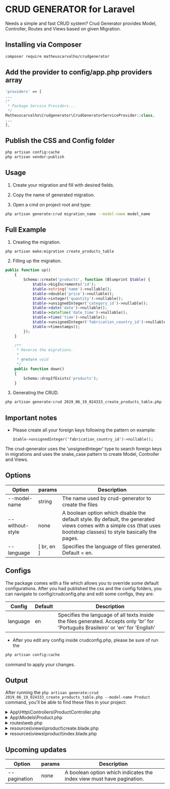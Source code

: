 # CRUD GENERATOR for Laravel
Needs a simple and fast CRUD system?
Crud Generator provides Model, Controller, Routes and Views based on given Migration.

## Installing via Composer

```bash
composer require matheuscarvalho/crudgenerator
```

## Add the provider to config/app.php providers array

```php
'providers' => [
...
/*
 * Package Service Providers...
 */
Matheuscarvalho\Crudgenerator\CrudGeneratorServiceProvider::class,
...
],
```

## Publish the CSS and Config folder
```bash
php artisan config:cache
php artisan vendor:publish
```

## Usage

1. Create your migration and fill with desired fields.

2. Copy the name of generated migration.

3. Open a cmd on project root and type:
```bash
php artisan generate:crud migration_name --model-name model_name
```

## Full Example

1. Creating the migration.
```bash 
php artisan make:migration create_products_table
```

2. Filling up the migration.
```php
public function up()
    {
        Schema::create('products', function (Blueprint $table) {
            $table->bigIncrements('id');
            $table->string('name')->nullable();
            $table->double('price')->nullable();
            $table->integer('quantity')->nullable();
            $table->unsignedInteger('category_id')->nullable();
            $table->date('date')->nullable();
            $table->dateTime('date_time')->nullable();
            $table->time('time')->nullable();
            $table->unsignedInteger('fabrication_country_id')->nullable();
            $table->timestamps();
        });
    }

    /**
     * Reverse the migrations.
     *
     * @return void
     */
    public function down()
    {
        Schema::dropIfExists('products');
    }
```

3. Generating the CRUD.
```bash
php artisan generate:crud 2019_06_19_024333_create_products_table.php --model-name Product
```

## Important notes

- Please create all your foreign keys following the pattern on example:
 
    `$table->unsignedInteger('fabrication_country_id')->nullable();`
    
The crud-generator uses the 'unsignedInteger' type to search foreign keys in migrations and uses the snake_case pattern to create Model, Controller and Views.

## Options

| Option          | params     | Description                                                                                                                                                           |
|-----------------|------------|-----------------------------------------------------------------------------------------------------------------------------------------------------------------------|
| --model-name    | string     | The name used by crud-generator to create the files                                                                                                                   |
| --without-style | none       | A boolean option which disable the default style. By default, the generated views comes with a simple css (that uses bootstrap classes) to style basically the pages. |
| --language      | [ br, en ] | Specifies the language of files generated. Default = en.                                                                                                              |

## Configs

The package comes with a file which allows you to override some default configurations.
After you had published the css and the config folders, you can navigate to config/crudconfig.php and edit some configs, they are:

| Config   | Default | Description                                                                                                                        |
|----------|---------|------------------------------------------------------------------------------------------------------------------------------------|
| language | en      | Specifies the language of all texts inside the files generated. Accepts only 'br' for 'Português Brasileiro' or 'en' for 'English' |

- After you edit any config inside crudconfig.php, please be sure of run the 
```bash 
php artisan config:cache
``` 
command to apply your changes.

## Output

After running the `php artisan generate:crud 2019_06_19_024333_create_products_table.php --model-name Product` 
command, you'll be able to find these files in your project:

<details>
<summary> App\Http\Controllers\ProductController.php </summary>

```php
<?php

namespace App\Http\Controllers;

use App\Models\Product;
use App\Models\Category;
use App\Models\FabricationCountry;

class ProductController extends Controller
{
	public function index() { 
		$items = Product::all();
		return view('product.index', compact('items'));
	}

	public function create() { 
		$categorys = Category::all();
		$fabricationCountrys = FabricationCountry::all();
		return view('product.create', compact('categorys', 'fabricationCountrys'));
	}

	public function edit($id) { 
		$item = Product::find($id);
		$categorys = Category::all();
		$fabricationCountrys = FabricationCountry::all();
		return view('product.create', compact('categorys', 'fabricationCountrys', 'item'));
	}

	public function store() { 
		$data = request()->all();
		$insert = Product::create($data);
		if ($insert) {
			return redirect()->route('indexProduct')->with('message', 'Product inserted successfully');
		} else {
			return redirect()->back()->with('error', 'Insertion error');
		}
	}

	public function update($id) { 
		$data = request()->all();
		$item = Product::find($id);
		$update = $item->update($data);
		if ($update) {
			return redirect()->route('indexProduct');
		} else {
			return redirect()->back();
		}
	}

	public function destroy($id) { 
		$item = Product::find($id);
		$delete = $item->delete();
		if ($delete) {
			return redirect()->route('indexProduct')->with('message', 'Product deleted successfully');
		} else {
			return redirect()->back()->with('error', 'Deletion error');
		}
	}
}
```

</details>

<details>
<summary> App\Models\Product.php </summary>

```php
<?php

namespace App\Models;

use Illuminate\Database\Eloquent\Model;

class Product extends Model
{
	protected $table = 'products';

	protected $fillable = [
		'name',
		'price',
		'quantity',
		'category_id',
		'date',
		'date_time',
		'time',
		'fabrication_country_id',
	];

	public function Category(){
		return $this->belongsTo('App\Models\Category', 'category_id', 'id');
	}

	public function FabricationCountry(){
		return $this->belongsTo('App\Models\FabricationCountry', 'fabrication_country_id', 'id');
	}
}
```

</details>

<details>
<summary> routes\web.php </summary>

```php
[...]

Route::get('/product', 'ProductController@index')->name('indexProduct');
Route::get('/product/create', 'ProductController@create')->name('createProduct');
Route::get('/product/edit/{id}', 'ProductController@edit')->name('editProduct');
Route::post('/product/store', 'ProductController@store')->name('storeProduct');
Route::put('/product/update/{id}', 'ProductController@update')->name('updateProduct');
Route::delete('/product/delete/{id}', 'ProductController@destroy')->name('deleteProduct');
```

</details>


<details>
<summary> resources\views\product\create.blade.php </summary>

```php
<link href="{{asset('css/crudstyle.css')}}" rel='stylesheet'>

<title>Create Product</title>

<div>
	<div>
		<ul class='breadcrumb'>
			<li><a href="{{ route('indexProduct') }}">Product</a></li>
			<li class='active'>Create Product</li>
		</ul>
	</div>
</div>

<div>
	<form class='container' method='post' 
		@if(isset($item))
			action="{{ route('updateProduct', $item->id) }}">
			{!! method_field('PUT') !!}
		@else
			action="{{ route('storeProduct') }}">
		@endif
		{!! csrf_field() !!}
		<div>Name</div>
		<div>
			<input type='text' name='name' value="{{isset($item) ? $item->name : old('name')}}">
		</div>
		<div>Price</div>
		<div>
			<input type='number' step='0.01' name='price' value="{{isset($item) ? $item->price : old('price')}}">
		</div>
		<div>Quantity</div>
		<div>
			<input type='number' name='quantity' value="{{isset($item) ? $item->quantity : old('quantity')}}">
		</div>
		<div>Category</div>
		<div>
			<select name='category_id'>
				<option value='0'>Select the Category</option>
				@foreach($categorys as $fk)
					<option value="{{$fk->id}}" @if(isset($item) && $fk->id == $item->category_id) selected @endif>
						{{$fk->description}}
					</option>
				@endforeach
			</select>
		</div>
		<div>Date</div>
		<div>
			<input type='date' name='date' value="{{isset($item) ? $item->date : old('date')}}">
		</div>
		<div>Date time</div>
		<div>
			<input type='datetime-local' name='date_time' value="{{isset($item) ? str_replace(' ', 'T', $item->date_time) : old('date_time')}}">
		</div>
		<div>Time</div>
		<div>
			<input type='time' name='time' value="{{isset($item) ? $item->time : old('time')}}">
		</div>
		<div>Fabrication country</div>
		<div>
			<select name='fabrication_country_id'>
				<option value='0'>Select the Fabrication Country</option>
				@foreach($fabricationCountrys as $fk)
					<option value="{{$fk->id}}" @if(isset($item) && $fk->id == $item->fabrication_country_id) selected @endif>
						{{$fk->description}}
					</option>
				@endforeach
			</select>
		</div>

		<button class='btn btn-success'>Save</button>
	</form>
</div>
```

</details>

<details>
<summary> resources\views\product\index.blade.php </summary>

```php
<link href="{{asset('css/crudstyle.css')}}" rel='stylesheet'>

<title>Product</title>

<div class='container'>
	<a href="{{ route('createProduct') }}" class='btn btn-success'> New</a>

	@if (session('message'))
		<div class='alert alert-success'>
			{{ session('message') }}
		</div>
	@endif

	<table class='table'>
		<thead>
			<tr>
				<th>Name</th>
				<th>Price</th>
				<th>Quantity</th>
				<th>Category</th>
				<th>Date</th>
				<th>Date time</th>
				<th>Time</th>
				<th>Fabrication country</th>
				<th>Ações</th>
			</tr>
		</thead>
		<tbody>
			@foreach ($items as $item)
			<tr>
				<td>{{$item->name}}</td>
				<td>{{$item->price}}</td>
				<td>{{$item->quantity}}</td>
				<td>{{$item->Category->description}}</td>
				<td>{{$item->date}}</td>
				<td>{{$item->date_time}}</td>
				<td>{{$item->time}}</td>
				<td>{{$item->FabricationCountry->description}}</td>
				<td>
					<a style='float: left;' href="{{route('editProduct', $item->id)}}" class='btn btn-warning' title='Edit'>E</a>
					<form title='Delete' method='post' action="{{route('deleteProduct', $item->id)}}">
						{!! method_field('DELETE') !!} {!! csrf_field() !!}
						<button class='btn btn-danger'> X </button>
					</form>
				</td>
			</tr>
			@endforeach
		</tbody>
	</table>
</div>
```

</details>

## Upcoming updates

| Option       | params | Description                                                           |
|--------------|--------|-----------------------------------------------------------------------|
| --pagination | none   | A boolean option which indicates the index view must have pagination. |
